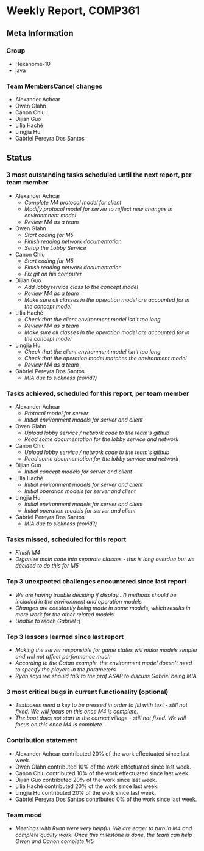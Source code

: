 # Weekly Report, COMP361

## Meta Information

### Group

 * Hexanome-10
 * java

### Team MembersCancel changes

 * Alexander Achcar
 * Owen Glahn
 * Canon Chiu
 * Dijian Guo
 * Lilia Haché
 * Lingjia Hu
 * Gabriel Pereyra Dos Santos

## Status

### 3 most outstanding tasks scheduled until the next report, per team member

 * Alexander Achcar
   * *Complete M4 protocol model for client*
   * *Modify protocol model for server to reflect new changes in environmnent model*
   * *Review M4 as a team*
 * Owen Glahn
   * *Start coding for M5*
   * *Finish reading network documentation*
   * *Setup the Lobby Service*
 * Canon Chiu
   * *Start coding for M5*
   * *Finish reading network documentation*
   * *Fix git on his computer*
 * Dijian Guo
   * *Add lobbyservice class to the concept model*
   * *Review M4 as a team*
   * *Make sure all classes in the operation model are accounted for in the concept model*
 * Lilia Haché
   * *Check that the client environment model isn't too long*
   * *Review M4 as a team*
   * *Make sure all classes in the operation model are accounted for in the concept model*
 * Lingjia Hu
   * *Check that the client environment model isn't too long*
   * *Check that the operation model matches the environment model*
   * *Review M4 as a team*
 * Gabriel Pereyra Dos Santos
   * *MIA due to sickness (covid?)*
   
### Tasks achieved, scheduled for this report, per team member

 * Alexander Achcar
   * *Protocol model for server*
   * *Initial environment models for server and client*
 * Owen Glahn
   * *Upload lobby service / network code to the team's github*
   * *Read some documentation for the lobby service and network*
 * Canon Chiu
   * *Upload lobby service / network code to the team's github*
   * *Read some documentation for the lobby service and network*
 * Dijian Guo
   * *Initial concept models for server and client*
 * Lilia Haché
   * *Initial environment models for server and client*
   * *Initial operation models for server and client*
 * Lingjia Hu
   * *Initial environment models for server and client*
   * *Initial operation models for server and client*
 * Gabriel Pereyra Dos Santos
   * *MIA due to sickness (covid?)*

### Tasks missed, scheduled for this report

 * *Finish M4*
 * *Organize main code into separate classes - this is long overdue but we decided to do this for M5*

### Top 3 unexpected challenges encountered since last report

 * *We are having trouble deciding if display...() methods should be included in the environment and operation models*
 * *Changes are constantly being made in some models, which results in more work for the other related models*
 * *Unable to reach Gabriel :(*

### Top 3 lessons learned since last report

 * *Making the server responsible for game states will make models simpler and will not affect performance much*
 * *According to the Catan example, the environment model doesn't need to specify the players in the parameters*
 * *Ryan says we should talk to the prof ASAP to discuss Gabriel being MIA.*

### 3 most critical bugs in current functionality (optional)

 * *Textboxes need a key to be pressed in order to fill with text - still not fixed. We will focus on this once M4 is complete.*
 * *The boot does not start in the correct village - still not fixed. We will focus on this once M4 is complete.*

### Contribution statement

 * Alexander Achcar contributed 20% of the work effectuated since last week.
 * Owen Glahn contributed 10% of the work effectuated since last week.
 * Canon Chiu contributed 10% of the work effectuated since last week.
 * Dijian Guo contributed 20% of the work since last week.
 * Lilia Haché contributed 20% of the work since last week.
 * Lingjia Hu contributed 20% of the work since last week.
 * Gabriel Pereyra Dos Santos contributed 0% of the work since last week.

### Team mood

* *Meetings with Ryan were very helpful. We are eager to turn in M4 and complete quality work. Once this milestone is done, the team can help Owen and Canon complete M5.*
